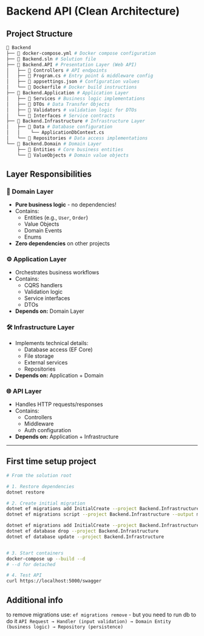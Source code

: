 # Backend API (Clean Architecture)

## Project Structure
``` bash
📂 Backend
├── 📄 docker-compose.yml # Docker compose configuration
├── 📄 Backend.sln # Solution file
├── 📂 Backend.API # Presentation Layer (Web API)
│   ├── 📂 Controllers # API endpoints
│   ├── 📄 Program.cs # Entry point & middleware config
│   ├── 📄 appsettings.json # Configuration values
│   └── 📄 Dockerfile # Docker build instructions
├── 📂 Backend.Application # Application Layer
│   ├── 📂 Services # Business logic implementations
│   ├── 📂 DTOs # Data Transfer Objects
│   ├── 📂 Validators # validation logic for DTOs
│   └── 📂 Interfaces # Service contracts
├── 📂 Backend.Infrastructure # Infrastructure Layer
│   ├── 📂 Data # Database configuration
│   │    └── ApplicationDbContext.cs
│   └── 📂 Repositories # Data access implementations
└── 📂 Backend.Domain # Domain Layer
    ├── 📂 Entities # Core business entities
    └── 📂 ValueObjects # Domain value objects
```


## Layer Responsibilities

### 🎯 Domain Layer
- **Pure business logic** - no dependencies!
- Contains:
  - Entities (e.g., `User`, `Order`)
  - Value Objects
  - Domain Events
  - Enums
- **Zero dependencies** on other projects

### ⚙️ Application Layer
- Orchestrates business workflows
- Contains:
  - CQRS handlers
  - Validation logic
  - Service interfaces
  - DTOs
- **Depends on:** Domain Layer

### 🛠️ Infrastructure Layer
- Implements technical details:
  - Database access (EF Core)
  - File storage
  - External services
  - Repositories
- **Depends on:** Application + Domain

### 🌐 API Layer
- Handles HTTP requests/responses
- Contains:
  - Controllers
  - Middleware
  - Auth configuration
- **Depends on:** Application + Infrastructure

---


## First time setup project
``` bash
# From the solution root

# 1. Restore dependencies
dotnet restore

# 2. Create initial migration
dotnet ef migrations add InitialCreate --project Backend.Infrastructure
dotnet ef migrations script --project Backend.Infrastructure --output migrations.sql

dotnet ef migrations add InitialCreate --project Backend.Infrastructure
dotnet ef database drop --project Backend.Infrastructure
dotnet ef database update --project Backend.Infrastructure


# 3. Start containers
docker-compose up --build --d
# --d for detached

# 4. Test API
curl https://localhost:5000/swagger
```


## Additional info
to remove migrations use: 
`ef migrations remove` - but you need to run db to do it
`API Request → Handler (input validation) → Domain Entity (business logic) → Repository (persistence)`